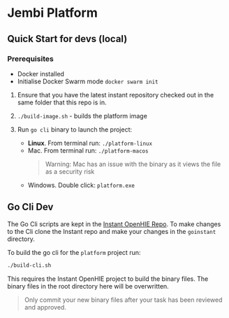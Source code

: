 # Jembi Platform

## Quick Start for devs (local)

### Prerequisites

- Docker installed
- Initialise Docker Swarm mode `docker swarm init`

1. Ensure that you have the latest instant repository checked out in the same folder that this repo is in.
1. `./build-image.sh` - builds the platform image
1. Run `go cli` binary to launch the project:

    - **Linux**. From terminal run: `./platform-linux`
    - Mac. From terminal run: `./platform-macos`
        > Warning: Mac has an issue with the binary as it views the file as a security risk
    - Windows. Double click: `platform.exe`

## Go Cli Dev

The Go Cli scripts are kept in the [Instant OpenHIE Repo](https://github.com/openhie/instant/tree/master/goinstant). To make changes to the Cli clone the Instant repo and make your changes in the `goinstant` directory.

To build the go cli for the `platform` project run:

```sh
./build-cli.sh
```

This requires the Instant OpenHIE project to build the binary files. The binary files in the root directory here will be overwritten.

> Only commit your new binary files after your task has been reviewed and approved.

